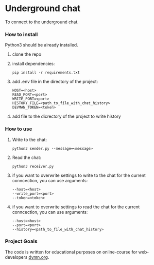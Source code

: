 # Underground chat

To connect to the underground chat.

### How to install
Python3 should be already installed.

1) clone the repo
2) install dependencies:
    ```
    pip install -r requirements.txt
    ```
   
3) add .env file in the directory of the project:
    ```
    HOST=<host>
    READ_PORT=<port>
    WRITE_PORT=<port>
    HISTORY_FILE=<path_to_file_with_chat_history>
    DEVMAN_TOKEN=<token>
    ```
4) add file to the dicrectory of the project to write history 

### How to use
1) Write to the chat: 
    ```
    python3 sender.py --message=<message>
    ```
2) Read the chat: 
    ```
    python3 receiver.py
    ```
3) if you want to overwrite settings to write to the chat for the current conncection, you can use arguments:
    ```
    --host=<host>
    --write_port=<port>
    --token=<token>
    ```

3) if you want to overwrite settings to read the chat for the current conncection, you can use arguments:
    ```
    --host=<host>
    --port=<port>
    --history=<path_to_file_with_chat_history>
    ```

### Project Goals

The code is written for educational purposes on online-course for web-developers [dvmn.org](https://dvmn.org/).
